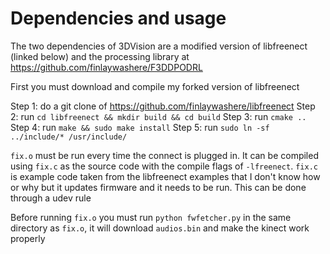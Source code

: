 # Dependencies and usage

The two dependencies of 3DVision are a modified version of libfreenect (linked below) and the processing library at https://github.com/finlaywashere/F3DDPODRL

First you must download and compile my forked version of libfreenect

Step 1: do a git clone of https://github.com/finlaywashere/libfreenect
Step 2: run `cd libfreenect && mkdir build && cd build`
Step 3: run `cmake ..`
Step 4: run `make && sudo make install`
Step 5: run `sudo ln -sf ../include/* /usr/include/`

`fix.o` must be run every time the connect is plugged in.
It can be compiled using `fix.c` as the source code with the compile flags of `-lfreenect`. `fix.c` is example code taken from the libfreenect examples that I don't know how or why but it updates firmware and it needs to be run.
This can be done through a udev rule

Before running `fix.o` you must run `python fwfetcher.py` in the same directory as `fix.o`, it will download `audios.bin` and make the kinect work properly
